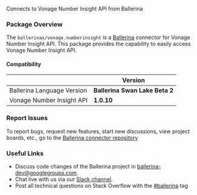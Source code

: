 Connects to Vonage Number Insight API from Ballerina

### Package Overview
The `ballerinax/vonage.numberinsight` is a [Ballerina](https://ballerina.io/) connector for Vonage Number Insight API.
This package provides the capability to easily access Vonage Number Insight API.

#### Compatibility
|                               | Version                        |
|-------------------------------|--------------------------------|
| Ballerina Language Version    | **Ballerina Swan Lake Beta 2** |
| Vonage Number Insight API     | **1.0.10**                     |

### Report Issues
To report bugs, request new features, start new discussions, view project boards, etc., go to the [Ballerina connector repository](https://github.com/ballerina-platform/ballerinax-openapi-connectors)

### Useful Links
- Discuss code changes of the Ballerina project in [ballerina-dev@googlegroups.com](mailto:ballerina-dev@googlegroups.com).
- Chat live with us via our [Slack channel](https://ballerina.io/community/slack/).
- Post all technical questions on Stack Overflow with the [#ballerina](https://stackoverflow.com/questions/tagged/ballerina) tag
